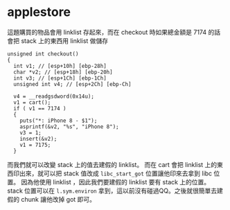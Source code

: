 # applestore
這題購買的物品會用 linklist 存起來，而在 checkout 時如果總金額是 7174 的話會把 stack 上的東西用 linklist 做儲存
```
unsigned int checkout()
{
  int v1; // [esp+10h] [ebp-28h]
  char *v2; // [esp+18h] [ebp-20h]
  int v3; // [esp+1Ch] [ebp-1Ch]
  unsigned int v4; // [esp+2Ch] [ebp-Ch]

  v4 = __readgsdword(0x14u);
  v1 = cart();
  if ( v1 == 7174 )
  {
    puts("*: iPhone 8 - $1");
    asprintf(&v2, "%s", "iPhone 8");
    v3 = 1;
    insert(&v2);
    v1 = 7175;
  }
```
而我們就可以改變 stack 上的值去建假的 linklist。
而在 cart 會把 linklist 上的東西印出來，就可以把 stack 值改成 `libc_start_got` 位置讓他印來去拿到 libc 位置。
因為他使用 linklist ，因此我們要建假的 linklist 要有 stack 上的位置。
stack 位置可以在 `l.sym.environ` 拿到，這以前沒有碰過QQ。之後就很簡單去建假的 chunk 讓他改掉 got 即可。

